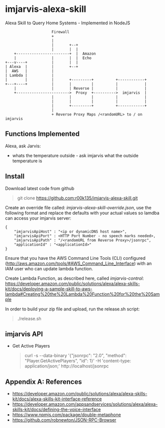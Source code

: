 # imjarvis-alexa-skill
Alexa Skill to Query Home Systems - Implemented in NodeJS

```
                     Firewall
                     +
                     |
                     |       +--+
                     |       |  |
    +------------------------+  |  Amazon
    |                |       |  |  Echo
+---v----+           |       |  |
| Alexa  |           |       +--+
|  AWS   |           |
| Lambda |           |
|        |           |       +---------+          +------------+
+---+----+           |       |         |          |            |
    |                |       | Reverse |          |            |
    +------------------------>  Proxy  +---------->  imjarvis  |
                     |       |         |          |            |
                     |       |         |          |            |
                     |       +---------+          +------------+
                     |
                     + Reverse Proxy Maps /<randomURL> to / on imjarvis

```


## Functions Implemented

Alexa, ask Jarvis:

* whats the temperature outside - ask imjarvis what the outside temperature is

## Install
Download latest code from github
> git clone https://github.com:r00k135/imjarvis-alexa-skill.git

Create an override file called: *imjarvis-alexa-skill-override.json*, use the following format and replace the defaults with your actual values so lamdba can access your imjarvis server:
```
{
	"imjarvisApiHost" : "<ip or dynamicDNS host name>",
	"imjarvisApiPort" : <HTTP Port Number - no speech marks needed>,
	"imjarvisApiPath" : "/<randomURL from Reverse Proxy>/jsonrpc",
	"applicationId" : "<applicationId>"
}
```

Ensure that you have the AWS Command Line Tools (CLI) configured (http://aws.amazon.com/tools/#AWS_Command_Line_Interface) with an IAM user who can update lambda function.

Create Lambda Function, as described here, called *imjarvis-control*: https://developer.amazon.com/public/solutions/alexa/alexa-skills-kit/docs/deploying-a-sample-skill-to-aws-lambda#Creating%20the%20Lambda%20Function%20for%20the%20Sample

In order to build your zip file and upload, run the release.sh script:
> ./release.sh

## imjarvis API
* Get Active Players
  > curl -s --data-binary '{"jsonrpc": "2.0", "method": "Player.GetActivePlayers", "id": 1}' -H 'content-type: application/json;' http://localhost/jsonrpc


## Appendix A: References

* https://developer.amazon.com/public/solutions/alexa/alexa-skills-kit/docs/alexa-skills-kit-interface-reference
* https://developer.amazon.com/appsandservices/solutions/alexa/alexa-skills-kit/docs/defining-the-voice-interface
* https://www.npmjs.com/package/double-metaphone
* https://github.com/robnewton/JSON-RPC-Browser